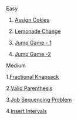 Easy

1. [Assign Cokies](https://leetcode.com/problems/assign-cookies/)

2. [Lemonade Change](https://leetcode.com/problems/lemonade-change/submissions/1600386370/)

3. [Jump Game - 1](https://leetcode.com/problems/jump-game/submissions/1604784656/)

4. [Jump Game -2](https://leetcode.com/problems/jump-game-ii/)

 Medium 

 1.[Fractional Knapsack](https://www.geeksforgeeks.org/problems/fractional-knapsack-1587115620/1)

 2.[Valid Parenthesis](https://leetcode.com/problems/valid-parenthesis-string/submissions/1603612073/)

 3.[Job Sequencing Problem](https://www.geeksforgeeks.org/problems/job-sequencing-problem-1587115620/1)

 4.[Insert Intervals](https://leetcode.com/problems/insert-interval/)
